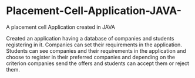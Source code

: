 # Placement-Cell-Application-JAVA-

A placement cell Application created in JAVA

Created an application having a database of companies and students registering in it. Companies can set their requirements in the application. Students can see companies and their requirements in the application and choose to register in their preferred companies and depending on the criterion companies send the offers and students can accept them or reject them.

